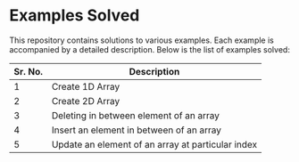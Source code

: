 # Examples Solved

This repository contains solutions to various examples. Each example is accompanied by a detailed description. Below is
the list of examples solved:

| Sr. No. | Description                                       |
|---------|---------------------------------------------------|
| 1       | Create 1D Array                                   |
| 2       | Create 2D Array                                   |
| 3       | Deleting in between element of an array           |
| 4       | Insert an element in between of an array          |
| 5       | Update an element of an array at particular index |
